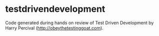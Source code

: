 # testdrivendevelopment
Code generated during hands on review of Test Driven Development by Harry Percival (http://obeythetestinggoat.com).
